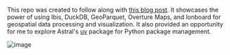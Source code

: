 This repo was created to follow along with [this blog post](https://ibis-project.org/posts/ibis-overturemaps/). It showcases the power of using Ibis, DuckDB, GeoParquet, Overture Maps, and lonboard for geospatial data processing and visualization. It also provided an opportunity for me to explore Astral's [uv](https://github.com/astral-sh/uv) package for Python package management.

![image](https://github.com/user-attachments/assets/cd09972e-978d-454c-a04d-500e595c25ed)
